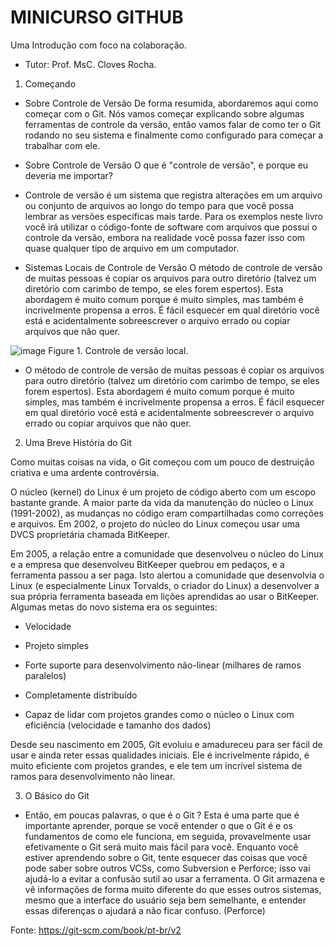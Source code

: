 # MINICURSO GITHUB

Uma Introdução com foco na colaboração.
- Tutor: Prof. MsC. Cloves Rocha.

1. Começando 
- Sobre Controle de Versão
De forma resumida, abordaremos aqui como começar com o Git. 
Nós vamos começar explicando sobre algumas ferramentas de controle da versão, então vamos falar de como ter o Git rodando no seu sistema e finalmente como configurado para começar a trabalhar com ele. 

- Sobre Controle de Versão
O que é "controle de versão", e porque eu deveria me importar?

- Controle de versão é um sistema que registra alterações em um arquivo ou conjunto de arquivos ao longo do tempo para que você possa lembrar as versões específicas mais tarde. 
Para os exemplos neste livro você irá utilizar o código-fonte de software com arquivos que possui o controle da versão, embora na realidade você possa fazer isso com quase qualquer tipo de arquivo em um computador.

- Sistemas Locais de Controle de Versão
O método de controle de versão de muitas pessoas é copiar os arquivos para outro diretório (talvez um diretório com carimbo de tempo, se eles forem espertos). 
Esta abordagem é muito comum porque é muito simples, mas também é incrivelmente propensa a erros. É fácil esquecer em qual diretório você está e acidentalmente sobreescrever o arquivo errado ou copiar arquivos que não quer.

![image](https://user-images.githubusercontent.com/2080592/201734448-7b23b784-ac9b-4501-85b8-4c7878a41343.png)
Figure 1. Controle de versão local. 
- O método de controle de versão de muitas pessoas é copiar os arquivos para outro diretório (talvez um diretório com carimbo de tempo, se eles forem espertos). Esta abordagem é muito comum porque é muito simples, mas também é incrivelmente propensa a erros. 
É fácil esquecer em qual diretório você está e acidentalmente sobreescrever o arquivo errado ou copiar arquivos que não quer.

2. Uma Breve História do Git

Como muitas coisas na vida, o Git começou com um pouco de destruição criativa e uma ardente controvérsia.

O núcleo (kernel) do Linux é um projeto de código aberto com um escopo bastante grande. A maior parte da vida da manutenção do núcleo o Linux (1991-2002), as mudanças no código eram compartilhadas como correções e arquivos. Em 2002, o projeto do núcleo do Linux começou usar uma DVCS proprietária chamada BitKeeper.

Em 2005, a relação entre a comunidade que desenvolveu o núcleo do Linux e a empresa que desenvolveu BitKeeper quebrou em pedaços, e a ferramenta passou a ser paga. Isto alertou a comunidade que desenvolvia o Linux (e especialmente Linux Torvalds, o criador do Linux) a desenvolver a sua própria ferramenta baseada em lições aprendidas ao usar o BitKeeper. Algumas metas do novo sistema era os seguintes:

- Velocidade

- Projeto simples

- Forte suporte para desenvolvimento não-linear (milhares de ramos paralelos)

- Completamente distribuído

- Capaz de lidar com projetos grandes como o núcleo o Linux com eficiência (velocidade e tamanho dos dados)

Desde seu nascimento em 2005, Git evoluiu e amadureceu para ser fácil de usar e ainda reter essas qualidades iniciais. Ele é incrivelmente rápido, é muito eficiente com projetos grandes, e ele tem um incrível sistema de ramos para desenvolvimento não linear.

3. O Básico do Git
- Então, em poucas palavras, o que é o Git ? 
Esta é uma parte que é importante aprender, porque se você entender o que o Git é e os fundamentos de como ele funciona, em seguida, provavelmente usar efetivamente o Git será muito mais fácil para você. 
Enquanto você estiver aprendendo sobre o Git, tente esquecer das coisas que você pode saber sobre outros VCSs, como Subversion e Perforce; isso vai ajudá-lo a evitar a confusão sutil ao usar a ferramenta. 
O Git armazena e vê informações de forma muito diferente do que esses outros sistemas, mesmo que a interface do usuário seja bem semelhante, e entender essas diferenças o ajudará a não ficar confuso. (Perforce)

Fonte: https://git-scm.com/book/pt-br/v2
